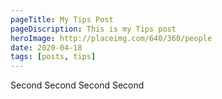 ```yaml
---
pageTitle: My Tips Post
pageDiscription: This is my Tips post
heroImage: http://placeimg.com/640/360/people
date: 2020-04-18
tags: [posts, tips]
---
```


Second Second Second Second
